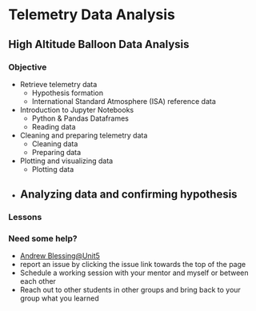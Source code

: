 # Telemetry Data Analysis

## High Altitude Balloon Data Analysis

### Objective

- Retrieve telemetry data
  - Hypothesis formation
  - International Standard Atmosphere (ISA) reference data
- Introduction to Jupyter Notebooks
  - Python & Pandas Dataframes
  - Reading data
- Cleaning and preparing telemetry data
  - Cleaning data
  - Preparing data
- Plotting and visualizing data
  - Plotting data
- Analyzing data and confirming hypothesis
  -

### Lessons



### Need some help?

- [Andrew Blessing@Unit5](mailto:andrew.blessing.jij8@unit5.org)
- report an issue by clicking the issue link towards the top of the page
- Schedule a working session with your mentor and myself or between each other
- Reach out to other students in other groups and bring back to your group what you learned
